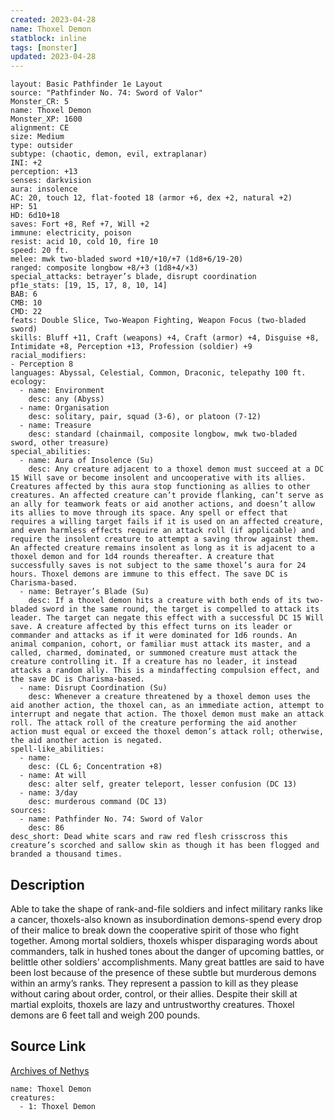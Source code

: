 ```yaml
---
created: 2023-04-28
name: Thoxel Demon
statblock: inline
tags: [monster]
updated: 2023-04-28
---
```

```statblock
layout: Basic Pathfinder 1e Layout
source: "Pathfinder No. 74: Sword of Valor"
Monster_CR: 5
name: Thoxel Demon
Monster_XP: 1600
alignment: CE
size: Medium
type: outsider
subtype: (chaotic, demon, evil, extraplanar)
INI: +2
perception: +13
senses: darkvision
aura: insolence
AC: 20, touch 12, flat-footed 18 (armor +6, dex +2, natural +2)
HP: 51
HD: 6d10+18
saves: Fort +8, Ref +7, Will +2
immune: electricity, poison
resist: acid 10, cold 10, fire 10
speed: 20 ft.
melee: mwk two-bladed sword +10/+10/+7 (1d8+6/19-20)
ranged: composite longbow +8/+3 (1d8+4/×3)
special_attacks: betrayer’s blade, disrupt coordination
pf1e_stats: [19, 15, 17, 8, 10, 14]
BAB: 6
CMB: 10
CMD: 22
feats: Double Slice, Two-Weapon Fighting, Weapon Focus (two-bladed sword)
skills: Bluff +11, Craft (weapons) +4, Craft (armor) +4, Disguise +8, Intimidate +8, Perception +13, Profession (soldier) +9
racial_modifiers:
- Perception 8
languages: Abyssal, Celestial, Common, Draconic, telepathy 100 ft.
ecology:
  - name: Environment
    desc: any (Abyss)
  - name: Organisation
    desc: solitary, pair, squad (3-6), or platoon (7-12)
  - name: Treasure
    desc: standard (chainmail, composite longbow, mwk two-bladed sword, other treasure)
special_abilities:
  - name: Aura of Insolence (Su)
    desc: Any creature adjacent to a thoxel demon must succeed at a DC 15 Will save or become insolent and uncooperative with its allies. Creatures affected by this aura stop functioning as allies to other creatures. An affected creature can’t provide flanking, can’t serve as an ally for teamwork feats or aid another actions, and doesn’t allow its allies to move through its space. Any spell or effect that requires a willing target fails if it is used on an affected creature, and even harmless effects require an attack roll (if applicable) and require the insolent creature to attempt a saving throw against them. An affected creature remains insolent as long as it is adjacent to a thoxel demon and for 1d4 rounds thereafter. A creature that successfully saves is not subject to the same thoxel’s aura for 24 hours. Thoxel demons are immune to this effect. The save DC is Charisma-based.
  - name: Betrayer’s Blade (Su)
    desc: If a thoxel demon hits a creature with both ends of its two-bladed sword in the same round, the target is compelled to attack its leader. The target can negate this effect with a successful DC 15 Will save. A creature affected by this effect turns on its leader or commander and attacks as if it were dominated for 1d6 rounds. An animal companion, cohort, or familiar must attack its master, and a called, charmed, dominated, or summoned creature must attack the creature controlling it. If a creature has no leader, it instead attacks a random ally. This is a mindaffecting compulsion effect, and the save DC is Charisma-based.
  - name: Disrupt Coordination (Su)
    desc: Whenever a creature threatened by a thoxel demon uses the aid another action, the thoxel can, as an immediate action, attempt to interrupt and negate that action. The thoxel demon must make an attack roll. The attack roll of the creature performing the aid another action must equal or exceed the thoxel demon’s attack roll; otherwise, the aid another action is negated.
spell-like_abilities:
  - name:
    desc: (CL 6; Concentration +8)
  - name: At will
    desc: alter self, greater teleport, lesser confusion (DC 13)
  - name: 3/day
    desc: murderous command (DC 13)
sources:
  - name: Pathfinder No. 74: Sword of Valor
    desc: 86
desc_short: Dead white scars and raw red flesh crisscross this creature’s scorched and sallow skin as though it has been flogged and branded a thousand times.
```
## Description
Able to take the shape of rank-and-file soldiers and infect military ranks like a cancer, thoxels-also known as insubordination demons-spend every drop of their malice to break down the cooperative spirit of those who fight together. Among mortal soldiers, thoxels whisper disparaging words about commanders, talk in hushed tones about the danger of upcoming battles, or belittle other soldiers’ accomplishments. Many great battles are said to have been lost because of the presence of these subtle but murderous demons within an army’s ranks. They represent a passion to kill as they please without caring about order, control, or their allies. Despite their skill at martial exploits, thoxels are lazy and untrustworthy creatures. Thoxel demons are 6 feet tall and weigh 200 pounds.
## Source Link
[Archives of Nethys](https://aonprd.com/MonsterDisplay.aspx?ItemName=Thoxel%20Demon)
```encounter-table
name: Thoxel Demon
creatures:
  - 1: Thoxel Demon
```
